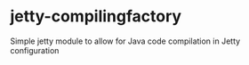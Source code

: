 # jetty-compilingfactory
Simple jetty module to allow for Java code compilation in Jetty configuration
